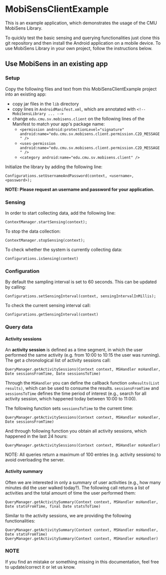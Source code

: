 MobiSensClientExample
=====================

This is an example application, which demonstrates the usage of the CMU MobiSens Library. 

To quickly test the basic sensing and querying functionalities just clone this git repository and then install the Android application on a mobile device. To use MobiSens Library in your own project, follow the instructions below.


Use MobiSens in an existing app
------------

### Setup

Copy the following files and text from this MobiSensClientExample project into an existing app:

- copy jar files in the `lib` directory  
- copy lines in `AndroidManifest.xml`, which are annotated with `<!-- MobiSensLibrary ... -->`
- change ``edu.cmu.sv.mobisens.client`` on the following lines of the Manifest to match your app's package name: 
	- ``<permission android:protectionLevel="signature" android:name="edu.cmu.sv.mobisens.client.permission.C2D_MESSAGE" />``
	- ``<uses-permission android:name="edu.cmu.sv.mobisens.client.permission.C2D_MESSAGE" />``
	- ``<category android:name="edu.cmu.sv.mobisens.client" />``

Initialize the library by adding the following line:

    Configurations.setUsernameAndPassword(context, <username>, <password>);

**NOTE: Please request an username and password for your application.**


### Sensing

In order to start collecting data, add the following line:

    ContextManager.startSensing(context);
    
To stop the data collection:
    
    ContextManager.stopSensing(context);
    
To check whether the system is currently collecting data:
    
    Configurations.isSensing(context)



### Configuration

By default the sampling interval is set to 60 seconds. This can be updated by calling:

    Configurations.setSensingInterval(context, sensingIntervalInMillis);


To check the current sensing interval call:

    Configurations.getSensingInterval(context)



### Query data

#### Activity sessions

An **activity session** is defined as a time segment, in which the user performed the same activity (e.g. from 10:00 to 10:15 the user was running). The get a chronological list of activity sessions call:

    QueryManager.getActivitySessions(Context context, MSHandler msHandler, Date sessionsFromTime, Date sessionsToTime) 

Through the `MSHandler` you can define the callback function `onResults(List results)`, which can be used to consume the results. `sessionsFromTime` and `sessionsToTime` defines the time period of interest (e.g., search for all activity session, which happened today between 10:00 to 11:00).

The following function sets `sessionsToTime` to the current time:

    QueryManager.getActivitySessions(Context context, MSHandler msHandler, Date sessionsFromTime)

And through following function you obtain all activity sessions, which happened in the last 24 hours:

    QueryManager.getActivitySessions(Context context, MSHandler msHandler)


NOTE: All queries return a maximum of 100 entries (e.g. activity sessions) to avoid overloading the server.


#### Activity summary
Often we are interested in only a summary of user activities (e.g., how many minutes did the user walked today?). The following call returns a list of activities and the total amount of time the user performed them:
    
    QueryManager.getActivitySummary(Context context, MSHandler msHandler, Date statsFromTime, final Date statsToTime)
	

Similar to the activity sessions, we are providing the following functionalities:

    QueryManager.getActivitySummary(Context context, MSHandler msHandler, Date statsFromTime)
    QueryManager.getActivitySummary(Context context, MSHandler msHandler)




### NOTE
If you find an mistake or something missing in this documentation, feel free to update/correct it or let us know.

